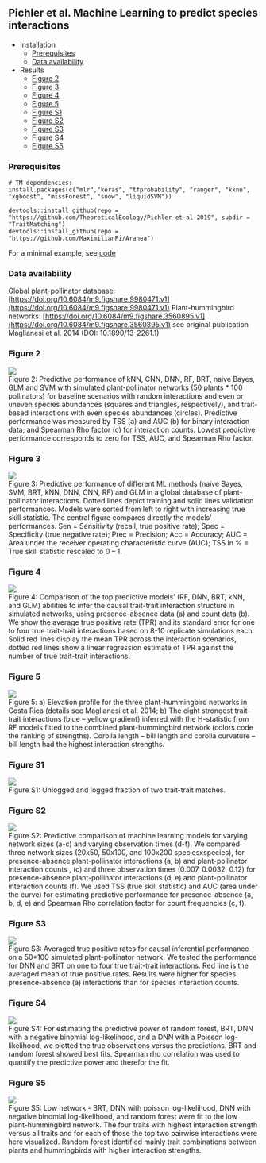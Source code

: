 
## Pichler et al. Machine Learning to predict species interactions
* Installation
  - [Prerequisites](#pre)
  - [Data availability](#ava)
* Results
  - [Figure 2](#fig2)
  - [Figure 3](#fig3)
  - [Figure 4](#fig4)
  - [Figure 5](#fig5)
  - [Figure S1](#figs1)
  - [Figure S2](#figs2)
  - [Figure S3](#figs3)
  - [Figure S4](#figs4)
  - [Figure S5](#figs5)
  

### Prerequisites <a name="pre"></a>
```{r}
# TM dependencies:
install.packages(c("mlr","keras", "tfprobability", "ranger", "kknn", "xgboost", "missForest", "snow", "liquidSVM"))

devtools::install_github(repo = "https://github.com/TheoreticalEcology/Pichler-et-al-2019", subdir = "TraitMatching")
devtools::install_github(repo = "https://github.com/MaximilianPi/Aranea")

```
For a minimal example, see [code](https://github.com/TheoreticalEcology/Pichler-et-al-2019/tree/master/TraitMatching)


### Data availability <a name="ava"></a>
Global plant-pollinator database: [https://doi.org/10.6084/m9.figshare.9980471.v1](https://doi.org/10.6084/m9.figshare.9980471.v1)
Plant-hummingbird networks: [https://doi.org/10.6084/m9.figshare.3560895.v1](https://doi.org/10.6084/m9.figshare.3560895.v1) see original publication Maglianesi et al. 2014 (DOI: 10.1890/13-2261.1)



### Figure 2 <a name="fig2"></a>

<img src="./Figures/Fig2.svg">

<figcaption>Figure 2: Predictive performance of kNN, CNN, DNN, RF, BRT, naive Bayes, GLM and SVM with simulated plant-pollinator networks (50 plants * 100 pollinators) for baseline scenarios with random interactions and even or uneven species abundances (squares and triangles, respectively), and trait-based interactions with even species abundances (circles). Predictive performance was measured by TSS (a) and AUC (b) for binary interaction data; and Spearman Rho factor (c) for interaction counts. Lowest predictive performance corresponds to zero for TSS, AUC, and Spearman Rho factor.</figcaption>


### Figure 3 <a name="fig3"></a>
<img src="./Figures/Fig3.svg">

<figcaption>Figure 3: Predictive performance of different ML methods (naive Bayes, SVM, BRT, kNN, DNN, CNN, RF) and GLM in a global database of plant-pollinator interactions. Dotted lines depict training and solid lines validation performances. Models were sorted from left to right with increasing true skill statistic. The central figure compares directly the models’ performances. Sen = Sensitivity (recall, true positive rate); Spec = Specificity (true negative rate); Prec = Precision; Acc = Accuracy; AUC = Area under the receiver operating characteristic curve (AUC); TSS in % = True skill statistic rescaled to 0 – 1.</figcaption>


### Figure 4 <a name="fig4"></a>
<img src="./Figures/Fig4.svg">

<figcaption>Figure 4: Comparison of the top predictive models’ (RF, DNN, BRT, kNN, and GLM) abilities to infer the causal trait-trait interaction structure in simulated networks, using presence-absence data (a) and count data (b). We show the average true positive rate (TPR) and its standard error for one to four true trait-trait interactions based on 8-10 replicate simulations each. Solid red lines display the mean TPR across the interaction scenarios, dotted red lines show a linear regression estimate of TPR against the number of true trait-trait interactions.</figcaption>


### Figure 5 <a name="fig5"></a>
<img src="./Figures/Fig5.svg">

<figcaption>Figure 5: a) Elevation profile for the three plant-hummingbird networks in Costa Rica (details see Maglianesi et al. 2014; b) The eight strongest trait-trait interactions (blue – yellow gradient) inferred with the H-statistic from RF models fitted to the combined plant-hummingbird network (colors code the ranking of strengths). Corolla length – bill length and corolla curvature – bill length had the highest interaction strengths.</figcaption>


### Figure S1 <a name="figs1"></a>
<img src="./Figures/FigS1.svg">
<figcaption>Figure S1: Unlogged and logged fraction of two trait-trait matches.</figcaption>


### Figure S2 <a name="figs1"></a>
<img src="./Figures/FigS2.svg">
<figcaption>Figure S2: Predictive comparison of machine learning models for varying network sizes (a-c) and varying observation times (d-f). We compared three network sizes (20x50, 50x100, and 100x200 speciesxspecies), for presence-absence plant-pollinator interactions (a, b) and plant-pollinator interaction counts , (c) and three observation times (0.007, 0.0032, 0.12) for presence-absence plant-pollinator interactions (d, e) and plant-pollinator interaction counts (f). We used TSS (true skill statistic) and AUC (area under the curve) for estimating predictive performance for presence-absence (a, b, d, e) and Spearman Rho correlation factor for count frequencies (c, f). </figcaption>


### Figure S3 <a name="figs1"></a>
<img src="./Figures/FigS3.svg">
<figcaption>Figure S3: Averaged true positive rates for causal inferential performance on a 50*100 simulated plant-pollinator network. We tested the performance for DNN and BRT on one to four true trait-trait interactions. Red line is the averaged mean of true positive rates. Results were higher for species presence-absence (a) interactions than for species interaction counts. </figcaption>

### Figure S4 <a name="figs1"></a>
<img src="./Figures/FigS4.svg">
<figcaption>Figure S4: For estimating the predictive power of random forest, BRT, DNN with a negative binomial log-likelihood, and a DNN with a Poisson log-likelihood, we plotted the true observations versus the predictions. BRT and random forest showed best fits. Spearman rho correlation was used to quantify the predictive power and therefor the fit.</figcaption>


### Figure S5 <a name="figs1"></a>
<img src="./Figures/FigS5.svg">
<figcaption>Figure S5: Low network - BRT, DNN with poisson log-likelihood, DNN with negative binomial log-likelihood, and random forest were fit to the low plant-hummingbird network. The four traits with highest interaction strength versus all traits and for each of those the top two pairwise interactions were here visualized. Random forest identified mainly trait combinations between plants and hummingbirds with higher interaction strengths.</figcaption>